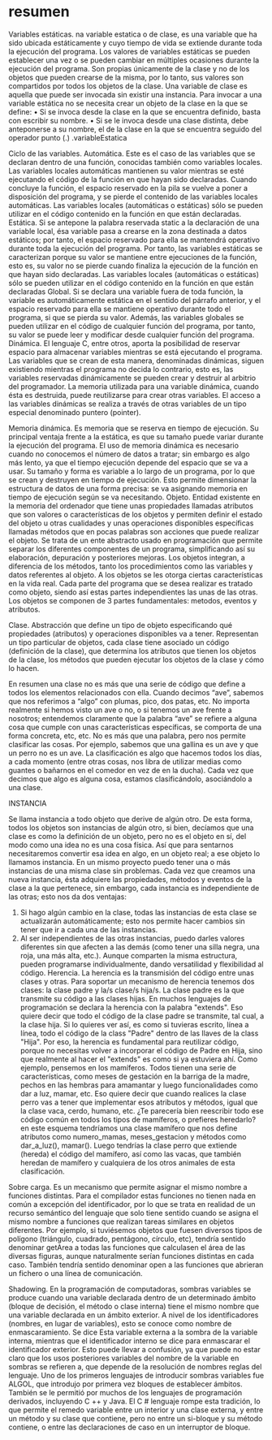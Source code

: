 # resumen
Variables estáticas.
na variable estatica o de clase, es una variable que ha sido ubicada estáticamente y cuyo tiempo de vida se extiende durante toda la ejecución del programa. Los valores de variables estáticas se pueden establecer una vez o se pueden cambiar en múltiples ocasiones durante la ejecución del programa.
Son propias únicamente de la clase y no de los objetos que pueden crearse de la misma, por lo tanto, sus valores son compartidos por todos los objetos de la clase. 
Una variable de clase es aquella que puede ser invocada sin existir una instancia.
Para invocar a una variable estática no se necesita crear un objeto de la clase en la que se define:
•	Si se invoca desde la clase en la que se encuentra definido, basta con escribir su nombre.
•	Si se le invoca desde una clase distinta, debe anteponerse a su nombre, el de la clase en la que se encuentra seguido del operador punto (.) <NombreClase>.variableEstatica

Ciclo de las variables.
Automática. Este es el caso de las variables que se declaran dentro de una función, conocidas también como variables locales. Las variables locales automáticas mantienen su valor mientras se esté ejecutando el código de la función en que hayan sido declaradas. Cuando concluye la función, el espacio reservado en la pila se vuelve a poner a disposición del programa, y se pierde el contenido de las variables locales automáticas. Las variables locales (automáticas o estáticas) sólo se pueden utilizar en el código contenido en la función en que están declaradas. 
Estática. Si se antepone la palabra reservada static a la declaración de una variable local, ésa variable pasa a crearse en la zona destinada a datos estáticos; por tanto, el espacio reservado para ella se mantendrá operativo durante toda la ejecución del programa. Por tanto, las variables estáticas se caracterizan porque su valor se mantiene entre ejecuciones de la función, esto es, su valor no se pierde cuando finaliza la ejecución de la función en que hayan sido declaradas. Las variables locales (automáticas o estáticas) sólo se pueden utilizar en el código contenido en la función en que están declaradas 
Global. Si se declara una variable fuera de toda función, la variable es automáticamente estática en el sentido del párrafo anterior, y el espacio reservado para ella se mantiene operativo durante todo el programa, si que se pierda su valor. Además, las variables globales se pueden utilizar en el código de cualquier función del programa, por tanto, su valor se puede leer y modificar desde cualquier función del programa. 
Dinámica. El lenguaje C, entre otros, aporta la posibilidad de reservar espacio para almacenar variables mientras se está ejecutando el programa. Las variables que se crean de esta manera, denominadas dinámicas, siguen existiendo mientras el programa no decida lo contrario, esto es, las variables reservadas dinámicamente se pueden crear y destruir al arbitrio del programador. La memoria utilizada para una variable dinámica, cuando ésta es destruida, puede reutilizarse para crear otras variables. El acceso a las variables dinámicas se realiza a través de otras variables de un tipo especial denominado puntero (pointer). 


Memoria dinámica.
Es memoria que se reserva en tiempo de ejecución. Su principal ventaja frente a la estática, es que su tamaño puede variar durante la ejecución del programa. El uso de memoria dinámica es necesario cuando no conocemos el número de datos a tratar; sin embargo es algo más lento, ya que el tiempo ejecución depende del espacio que se va a usar.
Su tamaño y forma es variable a lo largo de un programa, por lo que se crean y destruyen en tiempo de ejecución. Esto permite dimensionar la estructura de datos de una forma precisa: se va asignando memoria en tiempo de ejecución según se va necesitando.
Objeto.
Entidad existente en la memoria del ordenador que tiene unas propiedades llamadas atributos que son valores o características de los objetos y permiten definir el estado del objeto u otras cualidades y unas operaciones disponibles específicas llamadas métodos que en pocas palabras son acciones que puede realizar el objeto.
Se trata de un ente abstracto usado en programación que permite separar los diferentes componentes de un programa, simplificando así su elaboración, depuración y posteriores mejoras.
Los objetos integran, a diferencia de los métodos, tanto los procedimientos como las variables y datos referentes al objeto.
A los objetos se les otorga ciertas características en la vida real. Cada parte del programa que se desea realizar es tratado como objeto, siendo así estas partes independientes las unas de las otras. Los objetos se componen de 3 partes fundamentales: metodos, eventos y atributos.

Clase.
Abstracción que define un tipo de objeto especificando qué propiedades (atributos) y operaciones disponibles va a tener. Representan un tipo particular de objetos, cada clase tiene asociado un código (definición de la clase), que determina los atributos que tienen los objetos de la clase, los métodos que pueden ejecutar los objetos de la clase y cómo lo hacen.      

En resumen una clase no es más que una serie de código que define a todos los elementos relacionados con ella.
Cuando decimos “ave”, sabemos que nos referimos a “algo” con plumas, pico, dos patas, etc. No importa realmente si hemos visto un ave o no, o si tenemos un ave frente a nosotros; entendemos claramente que la palabra “ave” se refiere a alguna cosa que cumple con unas características específicas, se comporta de una forma concreta, etc, etc. No es más que una palabra, pero nos permite clasificar las cosas. Por ejemplo, sabemos que una gallina es un ave y que un perro no es un ave.
La clasificación es algo que hacemos todos los días, a cada momento (entre otras cosas, nos libra de utilizar medias como guantes o bañarnos en el comedor en vez de en la ducha). Cada vez que decimos que algo es alguna cosa, estamos clasificándolo, asociándolo a una clase.







INSTANCIA

Se llama instancia a todo objeto que derive de algún otro. De esta forma, todos los objetos son instancias de algún otro, si bien, decíamos que una clase es como la definición de un objeto, pero no es el objeto en sí, del modo como una idea no es una cosa física. Así que para sentarnos necesitaremos convertir esa idea en algo, en un objeto real; a ese objeto lo llamamos instancia.
En un mismo proyecto puedo tener una o más instancias de una misma clase sin problemas.
Cada vez que creamos una nueva instancia, ésta adquiere las propiedades, métodos y eventos de la clase a la que pertenece, sin embargo, cada instancia es independiente de las otras; esto nos da dos ventajas:
1.	Si hago algún cambio en la clase, todas las instancias de esta clase se actualizarán automáticamente; esto nos permite hacer cambios sin tener que ir a cada una de las instancias.
2.	Al ser independientes de las otras instancias, puedo darles valores diferentes sin que afecten a las demás (como tener una silla negra, una roja, una más alta, etc.). Aunque comparten la misma estructura, pueden programarse individualmente, dando versatilidad y flexibilidad al código.
Herencia.
La herencia es la transmisión del código entre unas clases y otras. Para soportar un mecanismo de herencia tenemos dos clases: la clase padre y la/s clase/s hija/s. La clase padre es la que transmite su código a las clases hijas. En muchos lenguajes de programación se declara la herencia con la palabra "extends".
Eso quiere decir que todo el código de la clase padre se transmite, tal cual, a la clase hija. Si lo quieres ver así, es como si tuvieras escrito, línea a línea, todo el código de la class "Padre" dentro de las llaves de la class "Hija". Por eso, la herencia es fundamental para reutilizar código, porque no necesitas volver a incorporar el código de Padre en Hija, sino que realmente al hacer el "extends" es como si ya estuviera ahí. 
Como ejemplo, pensemos en los mamíferos. Todos tienen una serie de características, como meses de gestación en la barriga de la madre, pechos en las hembras para amamantar y luego funcionalidades como dar a luz, mamar, etc. Eso quiere decir que cuando realices la clase perro vas a tener que implementar esos atributos y métodos, igual que la clase vaca, cerdo, humano, etc. 
¿Te parecería bien reescribir todo ese código común en todos los tipos de mamíferos, o prefieres heredarlo? en este esquema tendríamos una clase mamífero que nos define atributos como numero_mamas, meses_gestacion y métodos como dar_a_luz(), mamar(). Luego tendrías la clase perro que extiende (hereda) el código del mamífero, así como las vacas, que también heredan de mamífero y cualquiera de los otros animales de esta clasificación. 

Sobre carga.
Es un mecanismo que permite asignar el mismo nombre a funciones distintas. Para el compilador estas funciones no tienen nada en común a excepción del identificador, por lo que se trata en realidad de un recurso semántico del lenguaje que solo tiene sentido cuando se asigna el mismo nombre a funciones que realizan tareas similares en objetos diferentes. 
Por ejemplo, si tuviésemos objetos que fuesen diversos tipos de polígono (triángulo, cuadrado, pentágono, círculo, etc), tendría sentido denominar getArea a todas las funciones que calculasen el área de las diversas figuras, aunque naturalmente serían funciones distintas en cada caso. También tendría sentido denominar open a las funciones que abrieran un fichero o una línea de comunicación. 

Shadowing.
En la programación de computadoras, sombras variables se produce cuando una variable declarada dentro de un determinado ámbito (bloque de decisión, el método o clase interna) tiene el mismo nombre que una variable declarada en un ámbito exterior. A nivel de los identificadores (nombres, en lugar de variables), esto se conoce como nombre de enmascaramiento. Se dice Esta variable externa a la sombra de la variable interna, mientras que el identificador interno se dice para enmascarar el identificador exterior. Esto puede llevar a confusión, ya que puede no estar claro que los usos posteriores variables del nombre de la variable en sombras se refieren a, que depende de la resolución de nombres reglas del lenguaje.
Uno de los primeros lenguajes de introducir sombras variables fue ALGOL, que introdujo por primera vez bloques de establecer ámbitos. También se le permitió por muchos de los lenguajes de programación derivados, incluyendo C ++ y Java.
El C # lenguaje rompe esta tradición, lo que permite el remedo variable entre un interior y una clase externa, y entre un método y su clase que contiene, pero no entre un si-bloque y su método contiene, o entre las declaraciones de caso en un interruptor de bloque.
